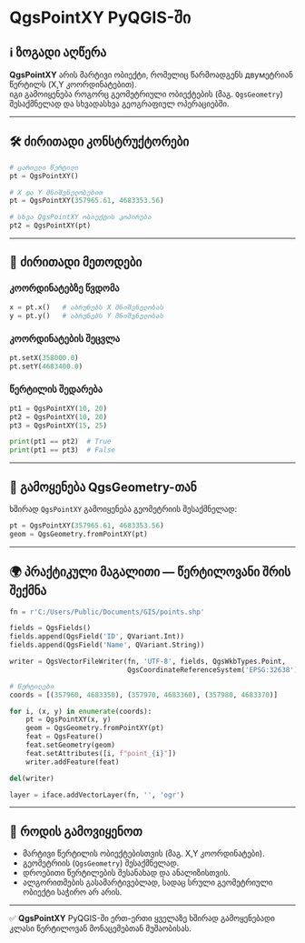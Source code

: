 # QgsPointXY PyQGIS-ში

## ℹ️ ზოგადი აღწერა
**QgsPointXY** არის მარტივი ობიექტი, რომელიც წარმოადგენს двумეტრიან წერტილს (X,Y კოორდინატებით).  
იგი გამოიყენება როგორც გეომეტრიული ობიექტების (მაგ. `QgsGeometry`) შესაქმნელად და სხვადასხვა გეოგრაფიულ ოპერაციებში.

---

## 🛠️ ძირითადი კონსტრუქტორები
```python
# ცარიელი წერტილი
pt = QgsPointXY()

# X და Y მნიშვნელობებით
pt = QgsPointXY(357965.61, 4683353.56)

# სხვა QgsPointXY ობიექტის კოპირება
pt2 = QgsPointXY(pt)
```

---

## 📌 ძირითადი მეთოდები

### კოორდინატებზე წვდომა
```python
x = pt.x()   # აბრუნებს X მნიშვნელობას
y = pt.y()   # აბრუნებს Y მნიშვნელობას
```

### კოორდინატების შეცვლა
```python
pt.setX(358000.0)
pt.setY(4683400.0)
```

### წერტილის შედარება
```python
pt1 = QgsPointXY(10, 20)
pt2 = QgsPointXY(10, 20)
pt3 = QgsPointXY(15, 25)

print(pt1 == pt2)  # True
print(pt1 == pt3)  # False
```

---

## 🧭 გამოყენება QgsGeometry-თან
ხშირად `QgsPointXY` გამოიყენება გეომეტრიის შესაქმნელად:
```python
pt = QgsPointXY(357965.61, 4683353.56)
geom = QgsGeometry.fromPointXY(pt)
```

---

## 🌍 პრაქტიკული მაგალითი — წერტილოვანი შრის შექმნა
```python
fn = r'C:/Users/Public/Documents/GIS/points.shp'

fields = QgsFields()
fields.append(QgsField('ID', QVariant.Int))
fields.append(QgsField('Name', QVariant.String))

writer = QgsVectorFileWriter(fn, 'UTF-8', fields, QgsWkbTypes.Point,
                             QgsCoordinateReferenceSystem('EPSG:32638'), 'ESRI Shapefile')

# წერტილები
coords = [(357960, 4683350), (357970, 4683360), (357980, 4683370)]

for i, (x, y) in enumerate(coords):
    pt = QgsPointXY(x, y)
    geom = QgsGeometry.fromPointXY(pt)
    feat = QgsFeature()
    feat.setGeometry(geom)
    feat.setAttributes([i, f"point_{i}"])
    writer.addFeature(feat)

del(writer)

layer = iface.addVectorLayer(fn, '', 'ogr')
```

---

## 📖 როდის გამოვიყენოთ
- მარტივი წერტილის ობიექტებისთვის (მაგ. X,Y კოორდინატები).
- გეომეტრიის (`QgsGeometry`) შესაქმნელად.
- დროებითი წერტილების შესანახად და ანალიზისთვის.
- ალგორითმების გასამარტივებლად, სადაც სრული გეომეტრიული ობიექტი საჭირო არ არის.

---

✅ **QgsPointXY** PyQGIS-ში ერთ-ერთი ყველაზე ხშირად გამოყენებადი კლასი წერტილოვან მონაცემებთან მუშაობისას.
